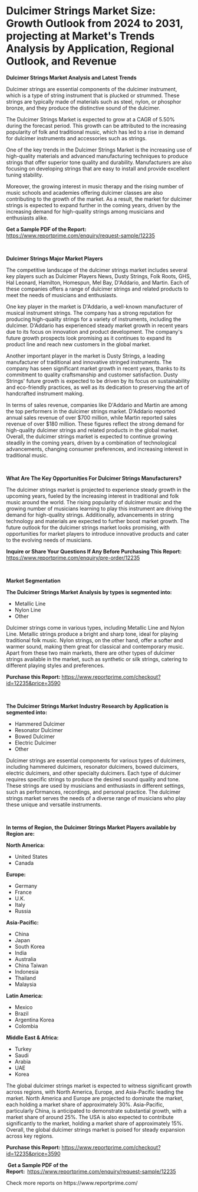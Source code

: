<p><h1>Dulcimer Strings Market Size: Growth Outlook from 2024 to 2031, projecting at Market's Trends Analysis by Application, Regional Outlook, and Revenue</h1></p><p><strong>Dulcimer Strings Market Analysis and Latest Trends</strong></p>
<p><p>Dulcimer strings are essential components of the dulcimer instrument, which is a type of string instrument that is plucked or strummed. These strings are typically made of materials such as steel, nylon, or phosphor bronze, and they produce the distinctive sound of the dulcimer.</p><p>The Dulcimer Strings Market is expected to grow at a CAGR of 5.50% during the forecast period. This growth can be attributed to the increasing popularity of folk and traditional music, which has led to a rise in demand for dulcimer instruments and accessories such as strings.</p><p>One of the key trends in the Dulcimer Strings Market is the increasing use of high-quality materials and advanced manufacturing techniques to produce strings that offer superior tone quality and durability. Manufacturers are also focusing on developing strings that are easy to install and provide excellent tuning stability.</p><p>Moreover, the growing interest in music therapy and the rising number of music schools and academies offering dulcimer classes are also contributing to the growth of the market. As a result, the market for dulcimer strings is expected to expand further in the coming years, driven by the increasing demand for high-quality strings among musicians and enthusiasts alike.</p></p>
<p><strong>Get a Sample PDF of the Report:&nbsp;</strong> <a href="https://www.reportprime.com/enquiry/request-sample/12235">https://www.reportprime.com/enquiry/request-sample/12235</a></p>
<p>&nbsp;</p>
<p><strong>Dulcimer Strings Major Market Players</strong></p>
<p><p>The competitive landscape of the dulcimer strings market includes several key players such as Dulcimer Players News, Dusty Strings, Folk Roots, GHS, Hal Leonard, Hamilton, Homespun, Mel Bay, D'Addario, and Martin. Each of these companies offers a range of dulcimer strings and related products to meet the needs of musicians and enthusiasts.</p><p>One key player in the market is D'Addario, a well-known manufacturer of musical instrument strings. The company has a strong reputation for producing high-quality strings for a variety of instruments, including the dulcimer. D'Addario has experienced steady market growth in recent years due to its focus on innovation and product development. The company's future growth prospects look promising as it continues to expand its product line and reach new customers in the global market.</p><p>Another important player in the market is Dusty Strings, a leading manufacturer of traditional and innovative stringed instruments. The company has seen significant market growth in recent years, thanks to its commitment to quality craftsmanship and customer satisfaction. Dusty Strings' future growth is expected to be driven by its focus on sustainability and eco-friendly practices, as well as its dedication to preserving the art of handcrafted instrument making.</p><p>In terms of sales revenue, companies like D'Addario and Martin are among the top performers in the dulcimer strings market. D'Addario reported annual sales revenue of over $700 million, while Martin reported sales revenue of over $180 million. These figures reflect the strong demand for high-quality dulcimer strings and related products in the global market. Overall, the dulcimer strings market is expected to continue growing steadily in the coming years, driven by a combination of technological advancements, changing consumer preferences, and increasing interest in traditional music.</p></p>
<p>&nbsp;</p>
<p><strong>What Are The Key Opportunities For Dulcimer Strings Manufacturers?</strong></p>
<p><p>The dulcimer strings market is projected to experience steady growth in the upcoming years, fueled by the increasing interest in traditional and folk music around the world. The rising popularity of dulcimer music and the growing number of musicians learning to play this instrument are driving the demand for high-quality strings. Additionally, advancements in string technology and materials are expected to further boost market growth. The future outlook for the dulcimer strings market looks promising, with opportunities for market players to introduce innovative products and cater to the evolving needs of musicians.</p></p>
<p><strong>Inquire or Share Your Questions If Any Before Purchasing This Report:</strong> <a href="https://www.reportprime.com/enquiry/pre-order/12235">https://www.reportprime.com/enquiry/pre-order/12235</a></p>
<p>&nbsp;</p>
<p><strong>Market Segmentation</strong></p>
<p><strong>The Dulcimer Strings Market Analysis by types is segmented into:</strong></p>
<p><ul><li>Metallic Line</li><li>Nylon Line</li><li>Other</li></ul></p>
<p><p>Dulcimer strings come in various types, including Metallic Line and Nylon Line. Metallic strings produce a bright and sharp tone, ideal for playing traditional folk music. Nylon strings, on the other hand, offer a softer and warmer sound, making them great for classical and contemporary music. Apart from these two main markets, there are other types of dulcimer strings available in the market, such as synthetic or silk strings, catering to different playing styles and preferences.</p></p>
<p><strong>Purchase this Report:&nbsp;</strong><a href="https://www.reportprime.com/checkout?id=12235&price=3590">https://www.reportprime.com/checkout?id=12235&price=3590</a></p>
<p>&nbsp;</p>
<p><strong>The Dulcimer Strings Market Industry Research by Application is segmented into:</strong></p>
<p><ul><li>Hammered Dulcimer</li><li>Resonator Dulcimer</li><li>Bowed Dulcimer</li><li>Electric Dulcimer</li><li>Other</li></ul></p>
<p><p>Dulcimer strings are essential components for various types of dulcimers, including hammered dulcimers, resonator dulcimers, bowed dulcimers, electric dulcimers, and other specialty dulcimers. Each type of dulcimer requires specific strings to produce the desired sound quality and tone. These strings are used by musicians and enthusiasts in different settings, such as performances, recordings, and personal practice. The dulcimer strings market serves the needs of a diverse range of musicians who play these unique and versatile instruments.</p></p>
<p>&nbsp;</p>
<p><strong>In terms of Region, the Dulcimer Strings Market Players available by Region are:</strong></p>
<p>
    <p> <strong> North America: </strong>
        <ul>
            <li>United States</li>
            <li>Canada</li>
        </ul>
        </p> 
    <p> <strong> Europe: </strong>
        <ul>
            <li>Germany</li>
            <li>France</li>
            <li>U.K.</li>
            <li>Italy</li>
            <li>Russia</li>
        </ul>
        </p> 
    <p> <strong> Asia-Pacific: </strong>
        <ul>
            <li>China</li>
            <li>Japan</li>
            <li>South Korea</li>
            <li>India</li>
            <li>Australia</li>
            <li>China Taiwan</li>
            <li>Indonesia</li>
            <li>Thailand</li>
            <li>Malaysia</li>
        </ul>
        </p> 
    <p> <strong> Latin America: </strong>
        <ul>
            <li>Mexico</li>
            <li>Brazil</li>
            <li>Argentina Korea</li>
            <li>Colombia</li>
        </ul>
        </p> 
    <p> <strong> Middle East & Africa: </strong>
        <ul>
            <li>Turkey</li>
            <li>Saudi</li>
            <li>Arabia</li>
            <li>UAE</li>
            <li>Korea</li>
        </ul>
    </p>
    </p>
<p><p>The global dulcimer strings market is expected to witness significant growth across regions, with North America, Europe, and Asia-Pacific leading the market. North America and Europe are projected to dominate the market, each holding a market share of approximately 30%. Asia-Pacific, particularly China, is anticipated to demonstrate substantial growth, with a market share of around 25%. The USA is also expected to contribute significantly to the market, holding a market share of approximately 15%. Overall, the global dulcimer strings market is poised for steady expansion across key regions.</p></p>
<p><strong>Purchase this Report: </strong><a href="https://www.reportprime.com/checkout?id=12235&price=3590">https://www.reportprime.com/checkout?id=12235&price=3590</a></p>
<p>&nbsp;<strong>Get a Sample PDF of the Report:&nbsp;&nbsp;</strong><a href="https://www.reportprime.com/enquiry/request-sample/12235">https://www.reportprime.com/enquiry/request-sample/12235</a></p>
<p><strong></strong></p>
<p>Check more reports on https://www.reportprime.com/</p>